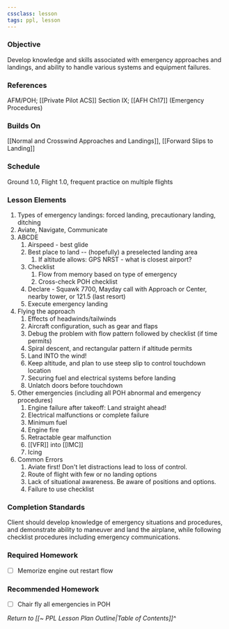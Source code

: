 ```yaml
---
cssclass: lesson
tags: ppl, lesson
---
```

### Objective
Develop knowledge and skills associated with emergency approaches and landings, and ability to handle various systems and equipment failures.

### References
AFM/POH; [[Private Pilot ACS]] Section IX; [[AFH Ch17]] (Emergency Procedures)

### Builds On
[[Normal and Crosswind Approaches and Landings]], [[Forward Slips to Landing]]

### Schedule
Ground 1.0, Flight 1.0, frequent practice on multiple flights

### Lesson Elements
1. Types of emergency landings: forced landing, precautionary landing, ditching
2. Aviate, Navigate, Communicate
3. ABCDE
	1. Airspeed - best glide
	2. Best place to land -- (hopefully) a preselected landing area
		1. If altitude allows: GPS NRST - what is closest airport?
	3. Checklist
		1.  Flow from memory based on type of emergency
		2. Cross-check POH checklist
	4. Declare - Squawk 7700, Mayday call with Approach or Center, nearby tower, or 121.5 (last resort)
	5. Execute emergency landing
4. Flying the approach
	1. Effects of headwinds/tailwinds
	2. Aircraft configuration, such as gear and flaps
	3. Debug the problem with flow pattern followed by checklist (if time permits)
	4. Spiral descent, and rectangular pattern if altitude permits
	5. Land INTO the wind!
	6. Keep altitude, and plan to use steep slip to control touchdown location
	7. Securing fuel and electrical systems before landing
	8. Unlatch doors before touchdown
5. Other emergencies (including all POH abnormal and emergency procedures)
	1. Engine failure after takeoff: Land straight ahead!
	2. Electrical malfunctions or complete failure
	3. Minimum fuel
	4. Engine fire
	5. Retractable gear malfunction
	6. [[VFR]] into [[IMC]]
	7. Icing
6. Common Errors
	1. Aviate first! Don't let distractions lead to loss of control.
	2. Route of flight with few or no landing options
	3. Lack of situational awareness. Be aware of positions and options.
	4. Failure to use checklist

### Completion Standards
Client should develop knowledge of emergency situations and procedures, and demonstrate ability to maneuver and land the airplane, while following checklist procedures including emergency communications.

### Required Homework
 
- [ ] Memorize engine out restart flow

### Recommended Homework 
- [ ] Chair fly all emergencies in POH

*Return to [[~ PPL Lesson Plan Outline|Table of Contents]]^*